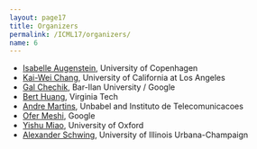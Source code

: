 ```yaml
---
layout: page17
title: Organizers
permalink: /ICML17/organizers/
name: 6
---
```


* [Isabelle Augenstein](http://isabelleaugenstein.github.io), University of Copenhagen
* [Kai-Wei Chang](http://kwchang.net), University of California at Los Angeles
* [Gal Chechik](http://chechiklab.biu.ac.il/~gal/), Bar-Ilan University / Google
* [Bert Huang](berthuang.com), Virginia Tech
* [Andre Martins](https://www.cs.cmu.edu/~afm/Home.html), Unbabel and Instituto de Telecomunicacoes
* [Ofer Meshi](https://sites.google.com/site/ofermeshi/), Google
* [Yishu Miao](https://www.cs.ox.ac.uk/people/yishu.miao/), University of Oxford
* [Alexander Schwing](http://www.alexander-schwing.de/), University of Illinois Urbana-Champaign



